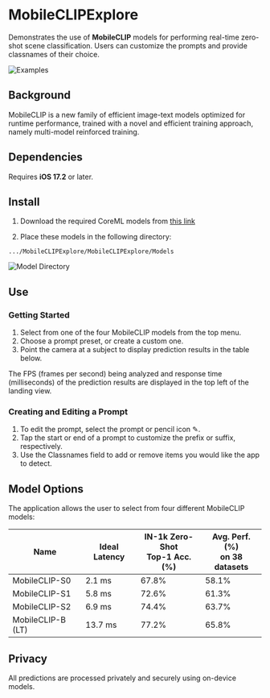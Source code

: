 # MobileCLIPExplore

Demonstrates the use of **MobileCLIP** models for performing real-time zero-shot scene classification. Users can customize the prompts and provide classnames of their choice.

![Examples](docs/app_screenshots/examples.png)

## Background

MobileCLIP is a new family of efficient image-text models optimized for runtime performance, trained with a novel and efficient training approach, namely multi-model reinforced training.

## Dependencies

Requires **iOS 17.2** or later.

## Install

1. Download the required CoreML models from [this link](https://huggingface.co/apple/coreml-mobileclip)

2. Place these models in the following directory:

`.../MobileCLIPExplore/MobileCLIPExplore/Models`

![Model Directory](docs/app_screenshots/model_directory_guide.png)

## Use

### Getting Started

1. Select from one of the four MobileCLIP models from the top menu.
2. Choose a prompt preset, or create a custom one.
3. Point the camera at a subject to display prediction results in the table below.

The FPS (frames per second) being analyzed and response time (milliseconds) of the prediction results are displayed in the top left of the landing view.

### Creating and Editing a Prompt

1. To edit the prompt, select the prompt or pencil icon ✎.
2. Tap the start or end of a prompt to customize the prefix or suffix, respectively.
3. Use the Classnames field to add or remove items you would like the app to detect.

## Model Options

The application allows the user to select from four different MobileCLIP models:

| Name              | Ideal Latency | IN-1k Zero-Shot <BR> Top-1 Acc. (%) | Avg. Perf. (%) <BR> on 38 datasets |
| ----------------- | ------------- | ----------------------------------- | ---------------------------------- |
| MobileCLIP-S0     | 2.1 ms        | 67.8%                               | 58.1%                              |
| MobileCLIP-S1     | 5.8 ms        | 72.6%                               | 61.3%                              |
| MobileCLIP-S2     | 6.9 ms        | 74.4%                               | 63.7%                              |
| MobileCLIP-B (LT) | 13.7 ms       | 77.2%                               | 65.8%                              |

## Privacy

All predictions are processed privately and securely using on-device models.
